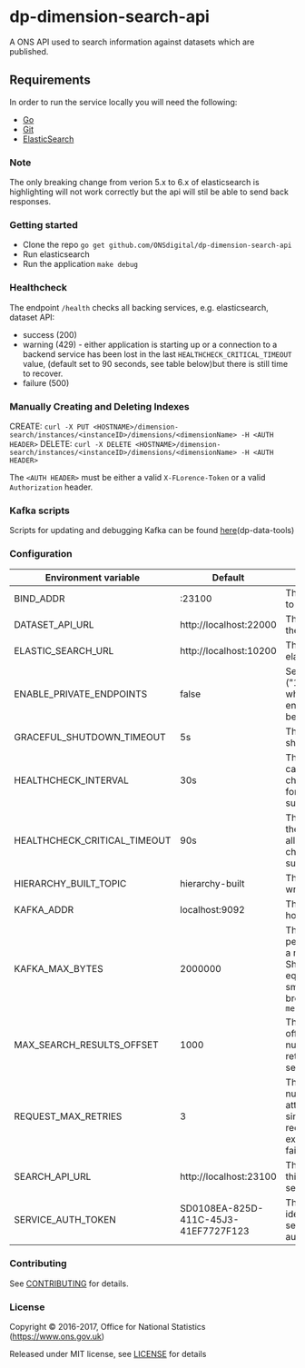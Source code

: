 dp-dimension-search-api
==================

A ONS API used to search information against datasets which are published.

Requirements
-----------------
In order to run the service locally you will need the following:
- [Go](https://golang.org/doc/install)
- [Git](https://git-scm.com/downloads)
- [ElasticSearch](https://www.elastic.co/guide/en/elasticsearch/reference/5.4/index.html)

### Note
The only breaking change from verion 5.x to 6.x of elasticsearch is highlighting will
not work correctly but the api will stil be able to send back responses.

### Getting started

* Clone the repo `go get github.com/ONSdigital/dp-dimension-search-api`
* Run elasticsearch
* Run the application `make debug`

### Healthcheck

The endpoint `/health` checks all backing services, e.g. elasticsearch, dataset API:

- success (200)
- warning (429) - either application is starting up or a connection to a backend service 
    has been lost in the last `HEALTHCHECK_CRITICAL_TIMEOUT` value, (default set to 90 seconds, 
    see table below)but there is still time to recover.
- failure (500)


### Manually Creating and Deleting Indexes

CREATE: `curl -X PUT <HOSTNAME>/dimension-search/instances/<instanceID>/dimensions/<dimensionName> -H <AUTH HEADER>`
DELETE: `curl -X DELETE <HOSTNAME>/dimension-search/instances/<instanceID>/dimensions/<dimensionName> -H <AUTH HEADER>`

The `<AUTH HEADER>` must be either a valid `X-FLorence-Token` or a valid `Authorization` header.

### Kafka scripts

Scripts for updating and debugging Kafka can be found [here](https://github.com/ONSdigital/dp-data-tools)(dp-data-tools)


### Configuration

| Environment variable         | Default                              | Description
| ---------------------------- | -------------------------------------| -----------
| BIND_ADDR                    | :23100                               | The host and port to bind to
| DATASET_API_URL              | http://localhost:22000               | The host name for the dataset API
| ELASTIC_SEARCH_URL           | http://localhost:10200               | The host name for elasticsearch
| ENABLE_PRIVATE_ENDPOINTS     | false                                | Set true ("1","t","true") when private endpoints should be accessible
| GRACEFUL_SHUTDOWN_TIMEOUT    | 5s                                   | The graceful shutdown timeout
| HEALTHCHECK_INTERVAL         | 30s                                  | The time between calling the health check endpoint for check subsystems
| HEALTHCHECK_CRITICAL_TIMEOUT | 90s                                  | The timeout that the health check allows for checked subsystems
| HIERARCHY_BUILT_TOPIC        | hierarchy-built                      | The kafka topic to write messages to
| KAFKA_ADDR                   | localhost:9092                       | The list of kafka hosts
| KAFKA_MAX_BYTES              | 2000000                              | The maximum permitted size of a message. Should be set equal to or smaller than the broker's `message.max.bytes`
| MAX_SEARCH_RESULTS_OFFSET    | 1000                                 | The maximum offset for the number of results returned by search query
| REQUEST_MAX_RETRIES          | 3                                    | The maximum number of attempts for a single http request due to external service failure
| SEARCH_API_URL               | http://localhost:23100               | The host name for this service, search API
| SERVICE_AUTH_TOKEN           | SD0108EA-825D-411C-45J3-41EF7727F123 | The token used to identify this service when authenticating


### Contributing

See [CONTRIBUTING](CONTRIBUTING.md) for details.

### License

Copyright © 2016-2017, Office for National Statistics (https://www.ons.gov.uk)

Released under MIT license, see [LICENSE](LICENSE.md) for details
